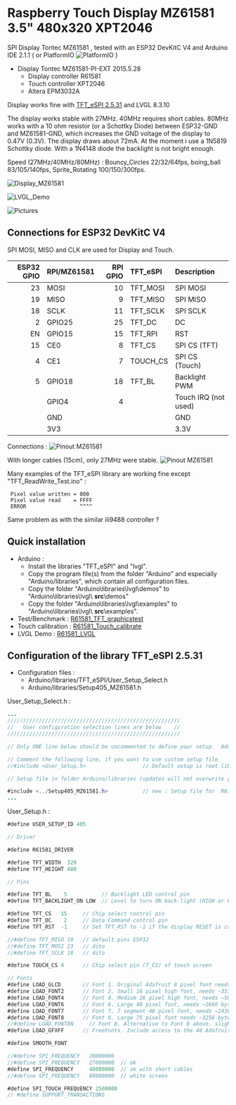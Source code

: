 # Raspberry Touch Display MZ61581 3.5" 480x320 XPT2046
SPI Display Tontec MZ61581 , tested with an ESP32 DevKitC V4 and Arduino IDE 2.1.1 ( or PlatformIO ![PlatformIO](pictures/PIO25.jpg) )

- Display Tontec MZ61581-PI-EXT 2015.5.28
  - Display controller R61581
  - Touch controller XPT2046
  - Altera EPM3032A

Display works fine with [TFT_eSPI 2.5.31](#espi) and LVGL 8.3.10

The display works stable with 27MHz. 40MHz requires short cables. 80MHz works with a 10 ohm resistor (or a Schottky Diode) between ESP32-GND and MZ61581-GND, which increases the GND voltage of the display to 0.47V (0.3V). The display draws about 72mA. At the moment i use a 1N5819 Schottky diode. With a 1N4148 diode the backlight is not bright enough.

Speed (27MHz/40MHz/80MHz) : Bouncy_Circles 22/32/64fps, boing_ball 83/105/140fps, Sprite_Rotating 100/150/300fps.

![Display_MZ61581](pictures/Touch_Display_MZ61581.jpg)

![LVGL_Demo](pictures/LVGL_Demo_Rotation_1.jpg)

![Pictures](pictures/Pictures_1280.jpg)

## Connections for ESP32 DevKitC V4

SPI MOSI, MISO and CLK are used for Display and Touch.

| ESP32 GPIO | RPI/MZ61581 | RPI GPIO | TFT_eSPI | Description    |
| ----: | :------ | -------: | :------- | :------------- |
| 23    | MOSI    | 10       | TFT_MOSI | SPI MOSI       |
| 19    | MISO    |  9       | TFT_MISO | SPI MISO       |
| 18    | SCLK    | 11       | TFT_SCLK | SPI SCLK       |
|  2    | GPIO25  | 25       | TFT_DC   | DC             |
| EN    | GPIO15  | 15       | TFT_RPI  | RST            |
| 15    | CE0     |  8       | TFT_CS   | SPI CS (TFT)   |
|  4    | CE1     |  7       | TOUCH_CS  | SPI CS (Touch) |
|  5    | GPIO18  | 18       | TFT_BL   | Backlight PWM  |
|       | GPIO4   |  4       |          | Touch IRQ (not used) |
|       | GND     |          |          | GND            |
|       | 3V3     |          |          | 3.3V           |

Connections :
![Pinout MZ61581](pictures/Pinout_RPI_MZ61581.jpg)

With longer cables (15cm), only 27MHz were stable.
![Pinout MZ61581](pictures/MZ61581_CPU.jpg)

Many examples of the TFT_eSPI library are working fine except "TFT_ReadWrite_Test.ino" :
````
 Pixel value written = 800
 Pixel value read    = FFFF
 ERROR                 ^^^^
````
Same problem as with the similar ili9488 controller ?

## Quick installation
- Arduino :
  - Install the libraries "TFT_eSPI" and "lvgl".
  - Copy the program file(s) from the folder "Arduino" and especially "Arduino/libraries", which contain all configuration files.
  - Copy the folder "Arduino\libraries\lvgl\demos" to "Arduino\libraries\lvgl\ **src**\demos"
  - Copy the folder "Arduino\libraries\lvgl\examples" to "Arduino\libraries\lvgl\ **src**\examples".
- Test/Benchmark : [R61581_TFT_graphicstest](/Arduino/R61581_TFT_graphicstest/R61581_TFT_graphicstest.ino)
- Touch calibration : [R61581_Touch_calibrate](/Arduino/R61581_Touch_calibrate/R61581_Touch_calibrate.ino)
- LVGL Demo : [R61581_LVGL](/Arduino/R61581_LVGL/R61581_LVGL.ino)


## Configuration of the library TFT_eSPI 2.5.31 <a name="espi"></a>
- Configuration files : 
  - Arduino/libraries/TFT_eSPI/User_Setup_Select.h 
  - Arduino/libraries/Setup405_MZ61581.h

User_Setup_Select.h :
```java
...
///////////////////////////////////////////////////////
//   User configuration selection lines are below    //
///////////////////////////////////////////////////////

// Only ONE line below should be uncommented to define your setup.  Add extra lines and files as needed.

// Comment the following line, if you want to use custom setup file
//#include <User_Setup.h>                  // Default setup is root library folder

// Setup file in folder Arduino/libraries (updates will not overwrite your setups)

#include <../Setup405_MZ61581.h>           // new : Setup file for  R61581 3.5" RPI Touch Display 
...
```
User_Setup.h :

```java
#define USER_SETUP_ID 405

// Driver

#define R61581_DRIVER

#define TFT_WIDTH  320
#define TFT_HEIGHT 480

// Pins

#define TFT_BL    5           // Backlight LED control pin
#define TFT_BACKLIGHT_ON LOW  // Level to turn ON back-light (HIGH or LOW)

#define TFT_CS   15     // Chip select control pin
#define TFT_DC    2     // Data Command control pin
#define TFT_RST  -1     // Set TFT_RST to -1 if the display RESET is connected to NodeMCU RST or 3.3V

//#define TFT_MISO 19   // default pins ESP32
//#define TFT_MOSI 23   // dito
//#define TFT_SCLK 18   // dito

#define TOUCH_CS 4      // Chip select pin (T_CS) of touch screen

// Fonts
#define LOAD_GLCD       // Font 1. Original Adafruit 8 pixel font needs ~1820 bytes in FLASH
#define LOAD_FONT2      // Font 2. Small 16 pixel high font, needs ~3534 bytes in FLASH, 96 characters
#define LOAD_FONT4      // Font 4. Medium 26 pixel high font, needs ~5848 bytes in FLASH, 96 characters
#define LOAD_FONT6      // Font 6. Large 48 pixel font, needs ~2666 bytes in FLASH, only characters 1234567890:-.apm
#define LOAD_FONT7      // Font 7. 7 segment 48 pixel font, needs ~2438 bytes in FLASH, only characters 1234567890:.
#define LOAD_FONT8      // Font 8. Large 75 pixel font needs ~3256 bytes in FLASH, only characters 1234567890:-.
//#define LOAD_FONT8N     // Font 8. Alternative to Font 8 above, slightly narrower, so 3 digits fit a 160 pixel TFT
#define LOAD_GFXFF      // FreeFonts. Include access to the 48 Adafruit_GFX free fonts FF1 to FF48 and custom fonts

#define SMOOTH_FONT

//#define SPI_FREQUENCY   20000000
//#define SPI_FREQUENCY   27000000  // ok
#define SPI_FREQUENCY     40000000  // ok with short cables
//#define SPI_FREQUENCY   80000000  // white screen

#define SPI_TOUCH_FREQUENCY 2500000
// #define SUPPORT_TRANSACTIONS
```

